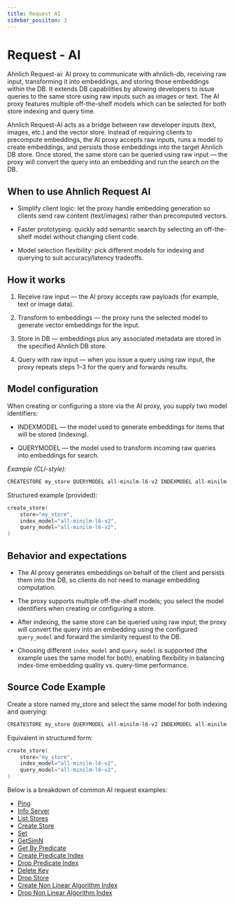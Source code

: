 ```yaml
---
title: Request AI
sidebar_posiiton: 3
---
```


# Request - AI

Ahnlich Request-ai: AI proxy to communicate with ahnlich-db, receiving raw input, transforming it into embeddings, and storing those embeddings within the DB. It extends DB capabilities by allowing developers to issue queries to the same store using raw inputs such as images or text. The AI proxy features multiple off-the-shelf models which can be selected for both store indexing and query time.

Ahnlich Request-AI acts as a bridge between raw developer inputs (text, images, etc.) and the vector store. Instead of requiring clients to precompute embeddings, the AI proxy accepts raw inputs, runs a model to create embeddings, and persists those embeddings into the target Ahnlich DB store. Once stored, the same store can be queried using raw input — the proxy will convert the query into an embedding and run the search on the DB.

## When to use Ahnlich Request AI
- Simplify client logic: let the proxy handle embedding generation so clients send raw content (text/images) rather than precomputed vectors.

- Faster prototyping: quickly add semantic search by selecting an off-the-shelf model without changing client code.

- Model selection flexibility: pick different models for indexing and querying to suit accuracy/latency tradeoffs.


## How it works 
1. Receive raw input — the AI proxy accepts raw payloads (for example, text or image data).

2. Transform to embeddings — the proxy runs the selected model to generate vector embeddings for the input.

3. Store in DB — embeddings plus any associated metadata are stored in the specified Ahnlich DB store.


4. Query with raw input — when you issue a query using raw input, the proxy repeats steps 1–3 for the query and forwards results.


## Model configuration
When creating or configuring a store via the AI proxy, you supply two model identifiers:

- INDEXMODEL — the model used to generate embeddings for items that will be stored (indexing).

- QUERYMODEL — the model used to transform incoming raw queries into embeddings for search.

*Example (CLI-style):*
```go
CREATESTORE my_store QUERYMODEL all-minilm-l6-v2 INDEXMODEL all-minilm-l6-v2
```

Structured example (provided):
```go
create_store(
    store="my_store",
    index_model="all-minilm-l6-v2",
    query_model="all-minilm-l6-v2",
)
```

## Behavior and expectations

- The AI proxy generates embeddings on behalf of the client and persists them into the DB, so clients do not need to manage embedding computation.

- The proxy supports multiple off-the-shelf models; you select the model identifiers when creating or configuring a store.

- After indexing, the same store can be queried using raw input; the proxy will convert the query into an embedding using the configured `query_model` and forward the similarity request to the DB.

- Choosing different `index_model` and `query_model` is supported (the example uses the same model for both), enabling flexibility in balancing index-time embedding quality vs. query-time performance.


## Source Code Example
Create a store named my_store and select the same model for both indexing and querying:
```go
CREATESTORE my_store QUERYMODEL all-minilm-l6-v2 INDEXMODEL all-minilm-l6-v2
```

Equivalent in structured form:
```go
create_store(
    store="my_store",
    index_model="all-minilm-l6-v2",
    query_model="all-minilm-l6-v2",
)
```

Below is a breakdown of common AI request examples:



* [Ping](/docs/client-libraries/go/request-db/ping)
* [Info Server](/docs/client-libraries/go/request-db/info-server)
* [List Stores](/docs/client-libraries/go/request-db/list-stores)
* [Create Store](/docs/client-libraries/go/request-db/create-store)
* [Set](/docs/client-libraries/go/request-db/set)
* [GetSimN](/docs/client-libraries/go/request-db/get-simn)
* [Get By Predicate](/docs/client-libraries/go/request-db/get-by-predicate)
* [Create Predicate Index](/docs/client-libraries/go/request-db/create-predicate-index)
* [Drop Predicate Index](/docs/client-libraries/go/request-db/drop-predicate-index)
* [Delete Key](/docs/client-libraries/go/request-db/delete-key)
* [Drop Store](/docs/client-libraries/go/request-db/drop-store)
* [Create Non Linear Algorithm Index](/docs/client-libraries/go/request-db/create-non-linear-algx)
* [Drop Non Linear Algorithm Index](/docs/client-libraries/go/request-db/drop-non-linear-algx)
<!-- * [Get Key](/docs/client-libraries/go/request-db/get-key) -->
<!-- * [Delete Predicate](/docs/client-libraries/go/request-db/delete-predicate) -->

